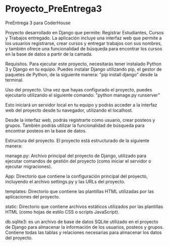 # Proyecto_PreEntrega3
PreEntrega 3 para CoderHouse

Proyecto desarrollado en Django que permite: 
Registrar Estudiantes, Cursos y Trabajos entregado. 
La aplicación incluye una interfaz web que permite a los usuarios registrarse, crear cursos y entregar trabajos con sus nombres,
y también ofrece una funcionalidad de búsqueda para encontrar los cursos en la base de datos a partir de la camada.

Requisitos.
Para ejecutar este proyecto, necesitarás tener instalado Python 3 y Django en tu equipo.
Puedes instalar Django utilizando pip, el gestor de paquetes de Python, de la siguiente manera:
"pip install django" desde la terminal.

Uso del proyecto.
Una vez que hayas configurado el proyecto, puedes ejecutarlo utilizando el siguiente comando:
"python manage.py runserver"

Esto iniciará un servidor local en tu equipo y podrás acceder a la interfaz web del proyecto desde tu navegador, utilizando el localhost.

Desde la interfaz web, podrás registrarte como usuario, crear posteos y grupos. 
También podrás utilizar la funcionalidad de búsqueda para encontrar posteos en la base de datos.

Estructura del proyecto.
El proyecto está estructurado de la siguiente manera:

manage.py: Archivo principal del proyecto de Django, utilizado para ejecutar comandos de gestión del proyecto (como iniciar el servidor o ejecutar migraciones).

App: Directorio que contiene la configuración principal del proyecto, incluyendo el archivo settings.py y las URLs del proyecto.

templates: Directorio que contiene las plantillas HTML utilizadas por las aplicaciones del proyecto.

static: Directorio que contiene archivos estáticos utilizados por las plantillas HTML (como hojas de estilo CSS o scripts JavaScript).

db.sqlite3: es un archivo de base de datos SQLite utilizado en el proyecto de Django para almacenar la información de los usuarios, posteos y grupos.
            Contiene todas las tablas y relaciones necesarias para almacenar los datos del proyecto.
